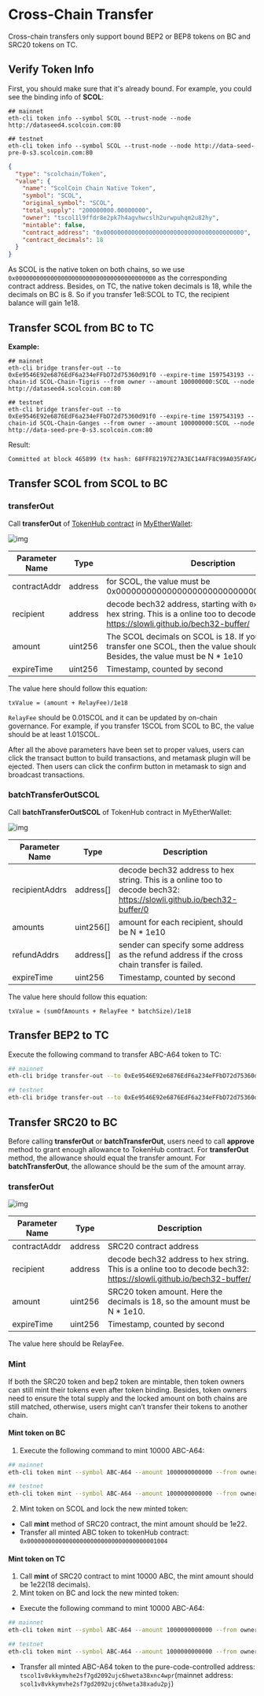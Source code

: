 # Cross-Chain Transfer

Cross-chain transfers only support bound BEP2 or BEP8 tokens on BC and SRC20 tokens on TC.

## Verify Token Info

First, you should make sure that it's already bound. For example, you could see the binding info of **SCOL**:


```shell
## mainnet
eth-cli token info --symbol SCOL --trust-node --node http://dataseed4.scolcoin.com:80

## testnet
eth-cli token info --symbol SCOL --trust-node --node http://data-seed-pre-0-s3.scolcoin.com:80 
```

```json
{
  "type": "scolchain/Token",
  "value": {
    "name": "ScolCoin Chain Native Token",
    "symbol": "SCOL",
    "original_symbol": "SCOL",
    "total_supply": "200000000.00000000",
    "owner": "tscol1l9ffdr8e2pk7h4agvhwcslh2urwpuhqm2u82hy",
    "mintable": false,
    "contract_address": "0x0000000000000000000000000000000000000000",
    "contract_decimals": 18
  }
}
```

As SCOL is the native token on both chains, so we use `0x0000000000000000000000000000000000000000` as the corresponding contract address. Besides, on TC, the native token decimals is 18, while the decimals on BC is 8. So if you transfer 1e8:SCOL to TC, the recipient balance will gain 1e18.


## Transfer SCOL from BC to TC

**Example:**

```shell
## mainnet
eth-cli bridge transfer-out --to 0xEe9546E92e6876EdF6a234eFFbD72d75360d91f0 --expire-time 1597543193 --chain-id SCOL-Chain-Tigris --from owner --amount 100000000:SCOL --node http://dataseed4.scolcoin.com:80

## testnet
eth-cli bridge transfer-out --to 0xEe9546E92e6876EdF6a234eFFbD72d75360d91f0 --expire-time 1597543193 --chain-id SCOL-Chain-Ganges --from owner --amount 100000000:SCOL --node http://data-seed-pre-0-s3.scolcoin.com:80
```

Result:

```bash
Committed at block 465899 (tx hash: 68FFF82197E27A3EC14AFF8C99A035FA9CA7120312AA55E98D11DFC0F8D9F3B9, response: {Code:0 Data:[] Log:Msg 0:  Info: GasWanted:0 GasUsed:0 Events:[{Type: Attributes:[{Key:[84 114 97 110 115 102 101 114 79 117 116 83 101 113 117 101 110 99 101] Value:[49 49] XXX_NoUnkeyedLiteral:{} XXX_unrecognized:[] XXX_sizecache:0} {Key:[69 120 112 105 114 101 84 105 109 101] Value:[49 53 57 55 53 52 51 49 57 51] XXX_NoUnkeyedLiteral:{} XXX_unrecognized:[] XXX_sizecache:0} {Key:[97 99 116 105 111 110] Value:[99 114 111 115 115 84 114 97 110 115 102 101 114 79 117 116] XXX_NoUnkeyedLiteral:{} XXX_unrecognized:[] XXX_sizecache:0}] XXX_NoUnkeyedLiteral:{} XXX_unrecognized:[] XXX_sizecache:0}] Codespace: XXX_NoUnkeyedLiteral:{} XXX_unrecognized:[] XXX_sizecache:0})
```

## Transfer SCOL from SCOL to BC

### transferOut

Call **transferOut** of [TokenHub contract](https://raw.githubusercontent.com/shree-chain/nc-genesis-contract/master/abi/tokenhub.abi) in [MyEtherWallet](https://www.myetherwallet.com/):

![img](https://lh3.googleusercontent.com/q8-nnt12h8gvYyMe6iwLalwzY-1jHfQ11BsSyIz3qkQPCjp_-D-dIzPxZ-HuMJngCxTs7pt65-zSUIYImpsoO8bJ_QC_pyfPMu_2O7Lh65uDvVXrkhKqOakI070vKuEK3UNnlk8m)



| Parameter Name | Type    | Description                                                  |
| -------------- | ------- | ------------------------------------------------------------ |
| contractAddr   | address | for SCOL, the value must be 0x0000000000000000000000000000000000000000 |
| recipient      | address | decode bech32 address, starting with `0x` . To transfer to hex string. This is a online too to decode bech32: https://slowli.github.io/bech32-buffer/ |
| amount         | uint256 | The SCOL decimals on  SCOL is 18. If you want to transfer one SCOL, then the value should be 1e18. Besides, the value must be N * 1e10 |
| expireTime     | uint256 | Timestamp, counted by  second                                |

The value here should follow this equation:

```
txValue = (amount + RelayFee)/1e18
```

`RelayFee` should be 0.01SCOL and it can be updated by on-chain governance. For example, if you transfer 1SCOL from SCOL to BC, the value should be at least 1.01SCOL.

After all the above parameters have been set to proper values, users can click the transact button to build transactions, and metamask plugin will be ejected. Then users can click the confirm button in metamask to sign and broadcast transactions.


### batchTransferOutSCOL

Call **batchTransferOutSCOL** of TokenHub contract in MyEtherWallet:

![img](../../assets/batchTransferOutSCOL.png)

| Parameter Name | Type      | Description                                                  |
| -------------- | --------- | ------------------------------------------------------------ |
| recipientAddrs | address[] | decode bech32 address  to hex string. This is a online too to decode bech32: https://slowli.github.io/bech32-buffer/0 |
| amounts        | uint256[] | amount for each  recipient, should be N * 1e10               |
| refundAddrs    | address[] | sender can specify  some address as the refund address if the cross chain transfer is failed. |
| expireTime     | uint256   | Timestamp, counted by  second                                |


The value here should follow this equation:

```
txValue = (sumOfAmounts + RelayFee * batchSize)/1e18
```

## Transfer BEP2 to TC
Execute the following command to transfer ABC-A64 token to TC:
```bash
## mainnet
eth-cli bridge transfer-out --to 0xEe9546E92e6876EdF6a234eFFbD72d75360d91f0 --expire-time 1597543193 --chain-id SCOL-Chain-Tigris --from owner --amount 10000000000:ABC-A64 --node http://dataseed4.scolcoin.com:80

## testnet
eth-cli bridge transfer-out --to 0xEe9546E92e6876EdF6a234eFFbD72d75360d91f0 --expire-time 1597543193 --chain-id SCOL-Chain-Ganges --from owner --amount 10000000000:ABC-A64 --node http://data-seed-pre-0-s3.scolcoin.com:80
```
## Transfer SRC20 to BC
Before calling **transferOut** or **batchTransferOut**, users need to call **approve** method to grant enough allowance to TokenHub contract. For **transferOut** method, the allowance should equal the transfer amount. For **batchTransferOut**, the allowance should be the sum of the amount array.

### transferOut

![img](https://lh3.googleusercontent.com/q8-nnt12h8gvYyMe6iwLalwzY-1jHfQ11BsSyIz3qkQPCjp_-D-dIzPxZ-HuMJngCxTs7pt65-zSUIYImpsoO8bJ_QC_pyfPMu_2O7Lh65uDvVXrkhKqOakI070vKuEK3UNnlk8m)

| Parameter Name | Type    | Description                                                  |
| ------------   | ------- | ------------------------------------------------------------ |
| contractAddr   | address | SRC20 contract address                                       |
| recipient      | address | decode bech32 address  to hex string. This is a online too to decode bech32: https://slowli.github.io/bech32-buffer/ |
| amount         | uint256 | SRC20 token amount.  Here the decimals is 18, so the amount must be N * 1e10. |
| expireTime     | uint256 | Timestamp, counted by  second                                |

The value here should be RelayFee.

### Mint

If both the SRC20 token and bep2 token are mintable, then token owners can still mint their tokens even after token binding. Besides, token owners need to ensure the total supply and the locked amount on both chains are still matched, otherwise, users might can’t transfer their tokens to another chain.

#### Mint token on BC

1. Execute the following command to mint 10000 ABC-A64:
```bash
## mainnet
eth-cli token mint --symbol ABC-A64 --amount 1000000000000 --from owner --chain-id SCOL-Chain-Tigris --node http://dataseed4.scolcoin.com:80

## testnet
eth-cli token mint --symbol ABC-A64 --amount 1000000000000 --from owner --chain-id SCOL-Chain-Ganges --node http://data-seed-pre-0-s3.scolcoin.com:80
```

2. Mint token on SCOL and lock the new minted token:
* Call **mint** method of SRC20 contract, the mint amount should be 1e22.
* Transfer all minted ABC token to tokenHub contract: `0x0000000000000000000000000000000000001004`

#### Mint token on TC

1. Call **mint** of SRC20 contract to mint 10000 ABC, the mint amount should be 1e22(18 decimals).
2. Mint token on BC and lock the new minted token:

* Execute the following command to mint 10000 ABC-A64:
```bash
## mainnet
eth-cli token mint --symbol ABC-A64 --amount 1000000000000 --from owner --chain-id SCOL-Chain-Tigris --node http://dataseed4.scolcoin.com:80

## testnet
eth-cli token mint --symbol ABC-A64 --amount 1000000000000 --from owner --chain-id SCOL-Chain-Ganges --node http://data-seed-pre-0-s3.scolcoin.com:80
```
* Transfer all minted ABC-A64 token to the pure-code-controlled address: `tscol1v8vkkymvhe2sf7gd2092ujc6hweta38xnc4wpr`(mainnet address: `scol1v8vkkymvhe2sf7gd2092ujc6hweta38xadu2pj`)